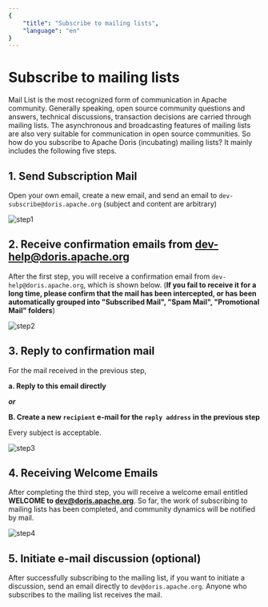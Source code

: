 ```yaml
---
{
    "title": "Subscribe to mailing lists",
    "language": "en"
}
---
```


# Subscribe to mailing lists

Mail List is the most recognized form of communication in Apache community. Generally speaking, open source community questions and answers, technical discussions, transaction decisions are carried through mailing lists. The asynchronous and broadcasting features of mailing lists are also very suitable for communication in open source communities. So how do you subscribe to Apache Doris (incubating) mailing lists? It mainly includes the following five steps.

## 1. Send Subscription Mail

Open your own email, create a new email, and send an email to `dev-subscribe@doris.apache.org` (subject and content are arbitrary)

![step1](/images/subscribe-mail-list-step1.png)

## 2. Receive confirmation emails from dev-help@doris.apache.org

After the first step, you will receive a confirmation email from `dev-help@doris.apache.org`, which is shown below. (**If you fail to receive it for a long time, please confirm that the mail has been intercepted, or has been automatically grouped into "Subscribed Mail", "Spam Mail", "Promotional Mail" folders**)

![step2](/images/subscribe-mail-list-step2.png)

## 3. Reply to confirmation mail

For the mail received in the previous step,

**a. Reply to this email directly**

***or***

**B. Create a new `recipient` e-mail for the `reply address` in the previous step**

Every subject is acceptable.

![step3](/images/subscribe-mail-list-step3.png)


## 4. Receiving Welcome Emails

After completing the third step, you will receive a welcome email entitled **WELCOME to dev@doris.apache.org**. So far, the work of subscribing to mailing lists has been completed, and community dynamics will be notified by mail.

![step4](/images/subscribe-mail-list-step4.png)


## 5. Initiate e-mail discussion (optional)

After successfully subscribing to the mailing list, if you want to initiate a discussion, send an email directly to `dev@doris.apache.org`. Anyone who subscribes to the mailing list receives the mail.
​
​
